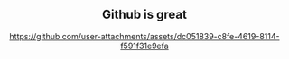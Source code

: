 <div align="center">

## Github is great

</div>
<div align="center">


https://github.com/user-attachments/assets/dc051839-c8fe-4619-8114-f591f31e9efa
[](https://github.githubassets.com/assets/mona-loading-default-c3c7aad1282f.gif)



</div>
